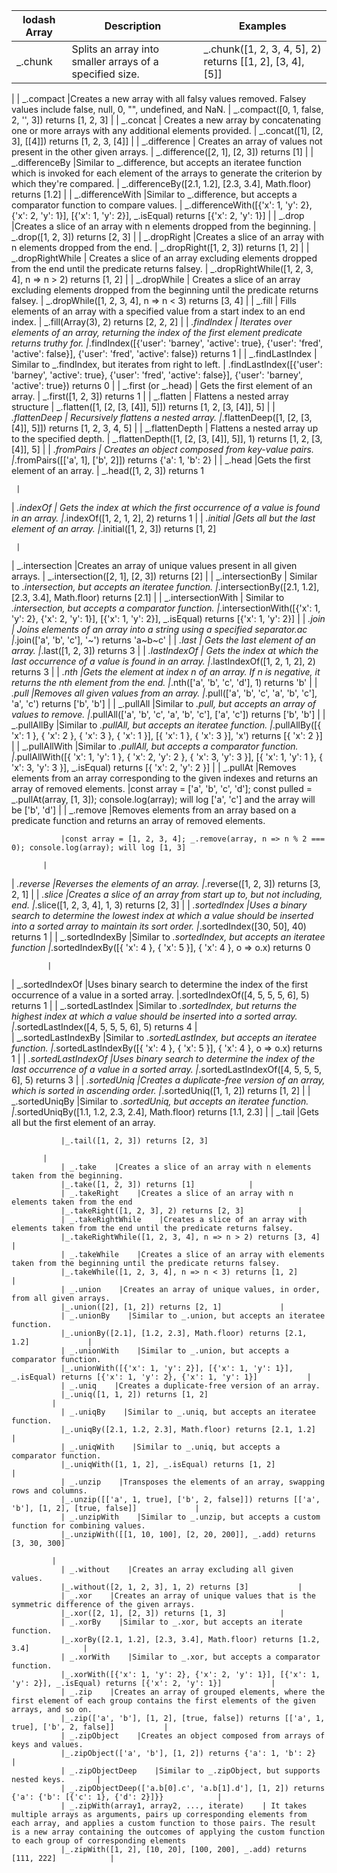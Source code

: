 | lodash Array   | Description                                                                                                                                                                                                                   | Examples                                                                                                                                                                                                                              |
|-------------------|-------------------------------------------------------------------------------------------------------------------------------------------------------------------------------------------------------------------------------|---------------------------------------------------------------------------------------------------------------------------------------------------------------------------------------------------------------------------------------|
| _.chunk         |Splits an array into smaller arrays of a specified size.                    |  _.chunk([1, 2, 3, 4, 5], 2) returns [[1, 2], [3, 4], [5]]
 |
| _.compact        |Creates a new array with all falsy values removed. Falsey values include false, null, 0, "", undefined, and NaN.
 | _.compact([0, 1, false, 2, '', 3]) returns [1, 2, 3]                         |
| _.concat        | Creates a new array by concatenating one or more arrays with any additional elements provided.                                                            | _.concat([1], [2, 3], [[4]]) returns [1, 2, 3, [4]]                                            |
| _.difference       | Creates an array of values not present in the other given arrays.                                                                                                             | _.difference([2, 1], [2, 3]) returns [1]                                            |
| _.differenceBy            |Similar to _.difference, but accepts an iteratee function which is invoked for each element of the arrays to generate the criterion by which they're compared.       | _.differenceBy([2.1, 1.2], [2.3, 3.4], Math.floor) returns [1.2]                                                                 |
| _.differenceWith       |Similar to _.difference, but accepts a comparator function to compare values.                                            | _.differenceWith([{'x': 1, 'y': 2}, {'x': 2, 'y': 1}], [{'x': 1, 'y': 2}], _.isEqual) returns [{'x': 2, 'y': 1}]                                                           |
| _.drop        |Creates a slice of an array with n elements dropped from the beginning.                                                                             |   _.drop([1, 2, 3]) returns [2, 3]
                                           |
| _.dropRight        |Creates a slice of an array with n elements dropped from the end.                                                      | _.dropRight([1, 2, 3]) returns [1, 2]                                                                                                                   |
| _.dropRightWhile         | Creates a slice of an array excluding elements dropped from the end until the predicate returns falsey.
                               | _.dropRightWhile([1, 2, 3, 4], n => n > 2) returns [1, 2]                                  |
| _.dropWhile | Creates a slice of an array excluding elements dropped from the beginning until the predicate returns falsey.                                                 | _.dropWhile([1, 2, 3, 4], n => n < 3) returns [3, 4]                                                                      |
| _.fill          | Fills elements of an array with a specified value from a start index to an end index.                                               | _.fill(Array(3), 2) returns [2, 2, 2]                                               |
| _.findIndex        | Iterates over elements of an array, returning the index of the first element predicate returns truthy for.                                                    |_.findIndex([{'user': 'barney', 'active': true}, {'user': 'fred', 'active': false}], {'user': 'fred', 'active': false}) returns 1
                                                                                                   |
| _.findLastIndex           | Similar to _.findIndex, but iterates from right to left.                                                 |  .findLastIndex([{'user': 'barney', 'active': true}, {'user': 'fred', 'active': false}], {'user': 'barney', 'active': true}) returns 0       |
| _.first (or _.head)      | Gets the first element of an array.                                                  |  _.first([1, 2, 3]) returns 1                                                                                    |
| _.flatten          | Flattens a nested array structure                                         | _.flatten([1, [2, [3, [4]], 5]]) returns [1, 2, [3, [4]], 5]                                            |
| _.flattenDeep            | Recursively flattens a nested array.                                             |_.flattenDeep([1, [2, [3, [4]], 5]]) returns [1, 2, 3, 4, 5]
                                                                 |
| _.flattenDepth       | Flattens a nested array up to the specified depth.                                                 | _.flattenDepth([1, [2, [3, [4]], 5]], 1) returns [1, 2, [3, [4]], 5]                                         |
| _.fromPairs        | Creates an object composed from key-value pairs.                                                |_.fromPairs([['a', 1], ['b', 2]]) returns {'a': 1, 'b': 2}                                    |
| _.head        |Gets the first element of an array.                                    | _.head([1, 2, 3]) returns 1

     |
| _.indexOf      | Gets the index at which the first occurrence of a value is found in an array.
            |_.indexOf([1, 2, 1, 2], 2) returns 1                                                                      |
| _.initial           |Gets all but the last element of an array.                                                 |_.initial([1, 2, 3]) returns [1, 2]

     |
| _.intersection      |Creates an array of unique values present in all given arrays.
                                              | _.intersection([2, 1], [2, 3]) returns [2]           |
| _.intersectionBy    | Similar to _.intersection, but accepts an iteratee function.
               |_.intersectionBy([2.1, 1.2], [2.3, 3.4], Math.floor) returns [2.1]              |
| _.intersectionWith    | Similar to _.intersection, but accepts a comparator function.
               |_.intersectionWith([{'x': 1, 'y': 2}, {'x': 2, 'y': 1}], [{'x': 1, 'y': 2}], _.isEqual) returns [{'x': 1, 'y': 2}]            |
| _.join    | Joins elements of an array into a string using a specified separator.ac
               |_.join(['a', 'b', 'c'], '~') returns 'a~b~c'             |
| _.last    | Gets the last element of an array.
               |_.last([1, 2, 3]) returns 3
            |
| _.lastIndexOf    | Gets the index at which the last occurrence of a value is found in an array. |_.lastIndexOf([1, 2, 1, 2], 2) returns 3            |
| _.nth    |Gets the element at index n of an array. If n is negative, it returns the nth element from the end.
               |_.nth(['a', 'b', 'c', 'd'], 1) returns 'b'             |
| _.pull    |Removes all given values from an array.
               |_.pull(['a', 'b', 'c', 'a', 'b', 'c'], 'a', 'c') returns ['b', 'b']             |
| _.pullAll    |Similar to _.pull, but accepts an array of values to remove.
               |_.pullAll(['a', 'b', 'c', 'a', 'b', 'c'], ['a', 'c']) returns ['b', 'b']            |
| _.pullAllBy    |Similar to _.pullAll, but accepts an iteratee function.
               |_.pullAllBy([{ 'x': 1 }, { 'x': 2 }, { 'x': 3 }, { 'x': 1 }], [{ 'x': 1 }, { 'x': 3 }], 'x') returns [{ 'x': 2 }]            |
 | _.pullAllWith    |Similar to _.pullAll, but accepts a comparator function.
               |_.pullAllWith([{ 'x': 1, 'y': 1 }, { 'x': 2, 'y': 2 }, { 'x': 3, 'y': 3 }], [{ 'x': 1, 'y': 1 }, { 'x': 3, 'y': 3 }], _.isEqual) returns [{ 'x': 2, 'y': 2 }]             |
| _.pullAt    |Removes elements from an array corresponding to the given indexes and returns an array of removed elements.
               |const array = ['a', 'b', 'c', 'd']; const pulled = _.pullAt(array, [1, 3]); console.log(array); will log ['a', 'c'] and the array will be ['b', 'd']           |
 | _.remove    |Removes elements from an array based on a predicate function and returns an array of removed elements.

               |const array = [1, 2, 3, 4]; _.remove(array, n => n % 2 === 0); console.log(array); will log [1, 3]

           |
 | _.reverse    |Reverses the elements of an array.
               |_.reverse([1, 2, 3]) returns [3, 2, 1]           |
 | _.slice    |Creates a slice of an array from start up to, but not including, end.
               |_.slice([1, 2, 3, 4], 1, 3) returns [2, 3]             |
 | _.sortedIndex    |Uses a binary search to determine the lowest index at which a value should be inserted into a sorted array to maintain its sort order.
               |_.sortedIndex([30, 50], 40) returns 1            |
| _.sortedIndexBy    |Similar to _.sortedIndex, but accepts an iteratee function
               |_.sortedIndexBy([{ 'x': 4 }, { 'x': 5 }], { 'x': 4 }, o => o.x) returns 0

            |
 | _.sortedIndexOf    |Uses binary search to determine the index of the first occurrence of a value in a sorted array.
               |.sortedIndexOf([4, 5, 5, 5, 6], 5) returns 1            |              | _.sortedLastIndex    |Similar to _.sortedIndex, but returns the highest index at which a value should be inserted into a sorted array.
               |_.sortedLastIndex([4, 5, 5, 5, 6], 5) returns 4           |             
                | _.sortedLastIndexBy    |Similar to _.sortedLastIndex, but accepts an iteratee function.
               |_.sortedLastIndexBy([{ 'x': 4 }, { 'x': 5 }], { 'x': 4 }, o => o.x) returns 1            |
               | _.sortedLastIndexOf    |Uses binary search to determine the index of the last occurrence of a value in a sorted array.
               |_.sortedLastIndexOf([4, 5, 5, 5, 6], 5) returns 3            |
               | _.sortedUniq    |Creates a duplicate-free version of an array, which is sorted in ascending order.
               |_.sortedUniq([1, 1, 2]) returns [1, 2]            |
               | _.sortedUniqBy    |Similar to _.sortedUniq, but accepts an iteratee function.
               |_.sortedUniqBy([1.1, 1.2, 2.3, 2.4], Math.floor) returns [1.1, 2.3]            |
               | _.tail    |Gets all but the first element of an array.


               |_.tail([1, 2, 3]) returns [2, 3]

           |                                                                                 
               | _.take    |Creates a slice of an array with n elements taken from the beginning.
               |_.take([1, 2, 3]) returns [1]            |
               | _.takeRight    |Creates a slice of an array with n elements taken from the end
               |_.takeRight([1, 2, 3], 2) returns [2, 3]            |
               | _.takeRightWhile    |Creates a slice of an array with elements taken from the end until the predicate returns falsey.
               |_.takeRightWhile([1, 2, 3, 4], n => n > 2) returns [3, 4]          |
               | _.takeWhile    |Creates a slice of an array with elements taken from the beginning until the predicate returns falsey.
               |_.takeWhile([1, 2, 3, 4], n => n < 3) returns [1, 2]            |
               | _.union    |Creates an array of unique values, in order, from all given arrays.
               |_.union([2], [1, 2]) returns [2, 1]             |
               | _.unionBy    |Similar to _.union, but accepts an iteratee function.
               |_.unionBy([2.1], [1.2, 2.3], Math.floor) returns [2.1, 1.2]             |
               | _.unionWith    |Similar to _.union, but accepts a comparator function.
               |_.unionWith([{'x': 1, 'y': 2}], [{'x': 1, 'y': 1}], _.isEqual) returns [{'x': 1, 'y': 2}, {'x': 1, 'y': 1}]           |
               | _.uniq    |Creates a duplicate-free version of an array.
               |_.uniq([1, 1, 2]) returns [1, 2]
             |
               | _.uniqBy    |Similar to _.uniq, but accepts an iteratee function.
               |_.uniqBy([2.1, 1.2, 2.3], Math.floor) returns [2.1, 1.2]             |
               | _.uniqWith    |Similar to _.uniq, but accepts a comparator function.
               |_.uniqWith([1, 1, 2], _.isEqual) returns [1, 2]            |
               | _.unzip    |Transposes the elements of an array, swapping rows and columns.
               |_.unzip([['a', 1, true], ['b', 2, false]]) returns [['a', 'b'], [1, 2], [true, false]]             |
               | _.unzipWith    |Similar to _.unzip, but accepts a custom function for combining values.
               |_.unzipWith([[1, 10, 100], [2, 20, 200]], _.add) returns [3, 30, 300]

             |
               | _.without    |Creates an array excluding all given values.
               |_.without([2, 1, 2, 3], 1, 2) returns [3]           |
               | _.xor    |Creates an array of unique values that is the symmetric difference of the given arrays.
               |_.xor([2, 1], [2, 3]) returns [1, 3]            |
               | _.xorBy    |Similar to _.xor, but accepts an iterate function.
               |_.xorBy([2.1, 1.2], [2.3, 3.4], Math.floor) returns [1.2, 3.4]            |
               | _.xorWith    |Similar to _.xor, but accepts a comparator function.
               |_.xorWith([{'x': 1, 'y': 2}, {'x': 2, 'y': 1}], [{'x': 1, 'y': 2}], _.isEqual) returns [{'x': 2, 'y': 1}]           |
               | _.zip    |Creates an array of grouped elements, where the first element of each group contains the first elements of the given arrays, and so on.
               |_.zip(['a', 'b'], [1, 2], [true, false]) returns [['a', 1, true], ['b', 2, false]]           |
               | _.zipObject    |Creates an object composed from arrays of keys and values.
               |_.zipObject(['a', 'b'], [1, 2]) returns {'a': 1, 'b': 2}           |
               | _.zipObjectDeep    |Similar to _.zipObject, but supports nested keys.       |
               | _.zipObjectDeep(['a.b[0].c', 'a.b[1].d'], [1, 2]) returns {'a': {'b': [{'c': 1}, {'d': 2}]}}            |
               | _.zipWith(array1, array2, ..., iterate)    | It takes multiple arrays as arguments, pairs up corresponding elements from each array, and applies a custom function to those pairs. The result is a new array containing the outcomes of applying the custom function to each group of corresponding elements
               |_.zipWith([1, 2], [10, 20], [100, 200], _.add) returns [111, 222]            |

